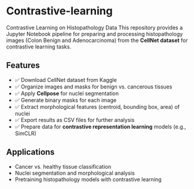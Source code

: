 # Contrastive-learning
Contrastive Learning on Histopathology Data
This repository provides a Jupyter Notebook pipeline for preparing and processing histopathology images (Colon Benign and Adenocarcinoma) from the **CellNet dataset** for contrastive learning tasks.

## Features
- ✅ Download CellNet dataset from Kaggle
- ✅ Organize images and masks for benign vs. cancerous tissues
- ✅ Apply **Cellpose** for nuclei segmentation
- ✅ Generate binary masks for each image
- ✅ Extract morphological features (centroid, bounding box, area) of nuclei
- ✅ Export results as CSV files for further analysis
- ✅ Prepare data for **contrastive representation learning** models (e.g., SimCLR)

## Applications
- Cancer vs. healthy tissue classification
- Nuclei segmentation and morphological analysis
- Pretraining histopathology models with contrastive learning
